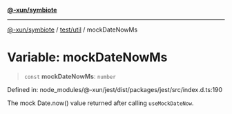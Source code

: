 [**@-xun/symbiote**](../../../README.md)

***

[@-xun/symbiote](../../../README.md) / [test/util](../README.md) / mockDateNowMs

# Variable: mockDateNowMs

> `const` **mockDateNowMs**: `number`

Defined in: node\_modules/@-xun/jest/dist/packages/jest/src/index.d.ts:190

The mock Date.now() value returned after calling `useMockDateNow`.
